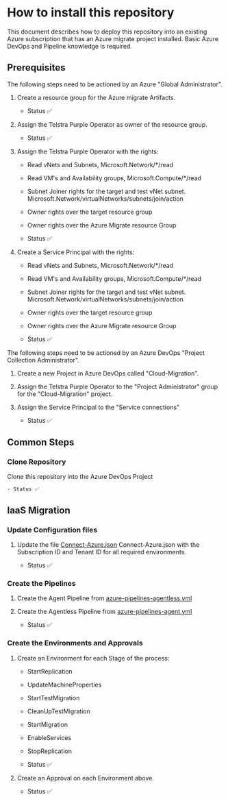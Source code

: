 # How to install this repository

This document describes how to deploy this repository into an existing Azure subscription that has an Azure migrate project installed. Basic Azure DevOps and Pipeline knowledge is required.

## Prerequisites

The following steps need to be actioned by an Azure "Global Administrator".

1. Create a resource group for the Azure migrate Artifacts.

    - Status ✅

1. Assign the Telstra Purple Operator as owner of the resource group.

    - Status ✅

1. Assign the Telstra Purple Operator with the rights:

    - Read vNets and Subnets, Microsoft.Network/*/read

    - Read VM's and Availability groups, Microsoft.Compute/*/read

    - Subnet Joiner rights for the target and test vNet subnet. Microsoft.Network/virtualNetworks/subnets/join/action

    - Owner rights over the target resource group

    - Owner rights over the Azure Migrate resource Group

    - Status ✅

1. Create a Service Principal with the rights:

    - Read vNets and Subnets, Microsoft.Network/*/read

    - Read VM's and Availability groups, Microsoft.Compute/*/read

    - Subnet Joiner rights for the target and test vNet subnet. Microsoft.Network/virtualNetworks/subnets/join/action

    - Owner rights over the target resource group

    - Owner rights over the Azure Migrate resource Group

    - Status ✅

The following steps need to be actioned by an Azure DevOps "Project Collection Administrator".

1. Create a new Project in Azure DevOps called "Cloud-Migration".

1. Assign the Telstra Purple Operator to the "Project Administrator" group for the "Cloud-Migration" project.

1. Assign the Service Principal to the "Service connections"

    - Status ✅

## Common Steps

### Clone Repository

Clone this repository into the Azure DevOps Project

    - Status ✅

## IaaS Migration

### Update Configuration files

1. Update the file [Connect-Azure.json](..\Common\Connect-Azure.json) Connect-Azure.json with the Subscription ID and Tenant ID for all required environments.

    - Status ✅

### Create the Pipelines

1. Create the Agent Pipeline from [azure-pipelines-agentless.yml](..\azure-pipelines-agentless.yml)

1. Create the Agentless Pipeline from [azure-pipelines-agent.yml](..\azure-pipelines-agent.yml)

    - Status ✅

### Create the Environments and Approvals

1. Create an Environment for each Stage of the process:

    - StartReplication
    - UpdateMachineProperties
    - StartTestMigration
    - CleanUpTestMigration
    - StartMigration
    - EnableServices
    - StopReplication

    - Status ✅

1. Create an Approval on each Environment above.

    - Status ✅
